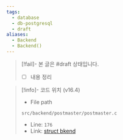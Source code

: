 ```yaml
---
tags:
  - database
  - db-postgresql
  - draft
aliases:
  - Backend
  - Backend()
---
```

> [!fail]- 본 글은 #draft 상태입니다.
> - [ ] 내용 정리

> [!info]- 코드 위치 (v16.4)
> - File path
> ```
> src/backend/postmaster/postmaster.c
> ```
> - Line: `176`
> - Link: [struct bkend](https://github.com/postgres/postgres/blob/REL_16_4/src/backend/postmaster/postmaster.c#L150-L185)